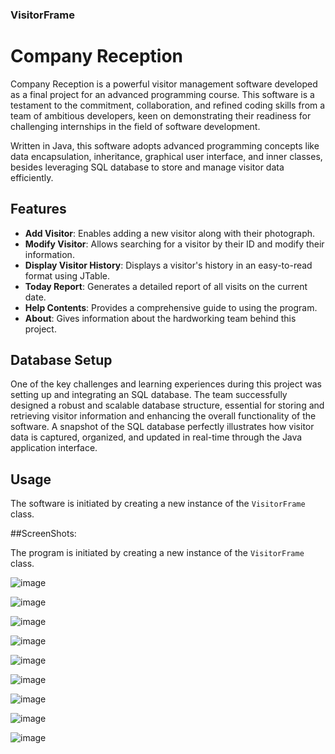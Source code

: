 ### VisitorFrame

# Company Reception

Company Reception is a powerful visitor management software developed as a final project for an advanced programming course. This software is a testament to the commitment, collaboration, and refined coding skills from a team of ambitious developers, keen on demonstrating their readiness for challenging internships in the field of software development.

Written in Java, this software adopts advanced programming concepts like data encapsulation, inheritance, graphical user interface, and inner classes, besides leveraging SQL database to store and manage visitor data efficiently.

## Features

- **Add Visitor**: Enables adding a new visitor along with their photograph.
- **Modify Visitor**: Allows searching for a visitor by their ID and modify their information.
- **Display Visitor History**: Displays a visitor's history in an easy-to-read format using JTable.
- **Today Report**: Generates a detailed report of all visits on the current date.
- **Help Contents**: Provides a comprehensive guide to using the program.
- **About**: Gives information about the hardworking team behind this project.

## Database Setup

One of the key challenges and learning experiences during this project was setting up and integrating an SQL database. The team successfully designed a robust and scalable database structure, essential for storing and retrieving visitor information and enhancing the overall functionality of the software. A snapshot of the SQL database perfectly illustrates how visitor data is captured, organized, and updated in real-time through the Java application interface.

## Usage

The software is initiated by creating a new instance of the `VisitorFrame` class.

##ScreenShots:

The program is initiated by creating a new instance of the `VisitorFrame` class.

![image](https://github.com/AlexYodice/VisitorFrame/assets/116100112/8c3099e5-84f6-44b9-a9a1-8e2c082b2a50)

![image](https://github.com/AlexYodice/VisitorFrame/assets/116100112/fd2c2a15-f9e4-4000-8fc4-ee3afea71174)

![image](https://github.com/AlexYodice/VisitorFrame/assets/116100112/4c185e20-6a13-43e1-8c03-b0c8c9a65bfe)

![image](https://github.com/AlexYodice/VisitorFrame/assets/116100112/1ef0326b-92bd-4900-a566-4bcec25568ca)

![image](https://github.com/AlexYodice/VisitorFrame/assets/116100112/7e91f379-4659-4107-aa7b-2d95322225bf)

![image](https://github.com/AlexYodice/VisitorFrame/assets/116100112/c504dd98-d90b-49c4-8a9e-d13398b634b5)

![image](https://github.com/AlexYodice/VisitorFrame/assets/116100112/13fd2ef5-136d-4621-8996-a2658af0ee09)

![image](https://github.com/AlexYodice/VisitorFrame/assets/116100112/d3fc6aac-ab22-4f0e-b7f0-661be740c6cf)

![image](https://github.com/AlexYodice/VisitorFrame/assets/116100112/7757f208-9190-4eb9-b1d6-3d28119c27dc)





